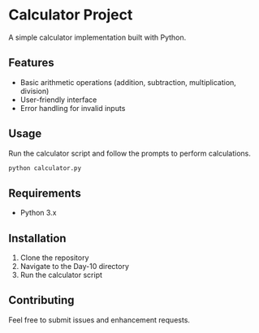 # Calculator Project

A simple calculator implementation built with Python.

## Features

- Basic arithmetic operations (addition, subtraction, multiplication, division)
- User-friendly interface
- Error handling for invalid inputs

## Usage

Run the calculator script and follow the prompts to perform calculations.

```python
python calculator.py
```

## Requirements

- Python 3.x

## Installation

1. Clone the repository
2. Navigate to the Day-10 directory
3. Run the calculator script

## Contributing

Feel free to submit issues and enhancement requests.